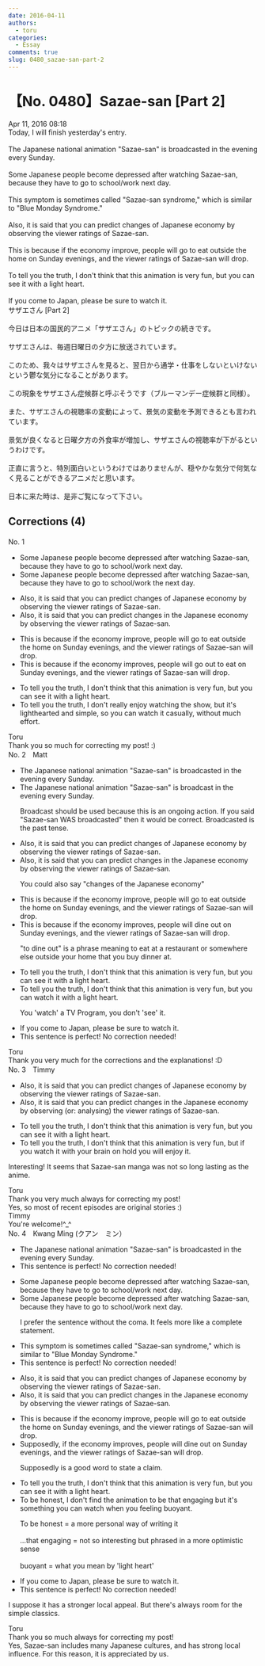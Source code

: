 ```yaml
---
date: 2016-04-11
authors:
  - toru
categories:
  - Essay
comments: true
slug: 0480_sazae-san-part-2
---
```


# 【No. 0480】Sazae-san [Part 2]
<div class="date">Apr 11, 2016 08:18</div>
<div id="post"><div id="body_show_ori">
Today, I will finish yesterday's entry.<br/><br/>The Japanese national animation "Sazae-san" is broadcasted in the evening every Sunday.<br/><br/>Some Japanese people become depressed after watching Sazae-san, because they have to go to school/work next day.<br/><br/>This symptom is sometimes called "Sazae-san syndrome," which is similar to "Blue Monday Syndrome."<br/><br/>Also, it is said that you can predict changes of Japanese economy by observing the viewer ratings of Sazae-san.<br/><br/>This is because if the economy improve, people will go to eat outside the home on Sunday evenings, and the viewer ratings of Sazae-san will drop.<br/><br/>To tell you the truth, I don't think that this animation is very fun, but you can see it with a light heart.<br/><br/>If you come to Japan, please be sure to watch it.
</div></div>

<!-- more -->

<div id="post_ja"><div id="body_show_mo">
サザエさん [Part 2]<br/><br/>今日は日本の国民的アニメ「サザエさん」のトピックの続きです。<br/><br/>サザエさんは、毎週日曜日の夕方に放送されています。<br/><br/>このため、我々はサザエさんを見ると、翌日から通学・仕事をしないといけないという鬱な気分になることがあります。<br/><br/>この現象をサザエさん症候群と呼ぶそうです（ブルーマンデー症候群と同様）。<br/><br/>また、サザエさんの視聴率の変動によって、景気の変動を予測できるとも言われています。<br/><br/>景気が良くなると日曜夕方の外食率が増加し、サザエさんの視聴率が下がるというわけです。<br/><br/>正直に言うと、特別面白いというわけではありませんが、穏やかな気分で何気なく見ることができるアニメだと思います。<br/><br/>日本に来た時は、是非ご覧になって下さい。
</div></div>

## Corrections (4)
<div id="block"><div class="first_name"> No. 1　<span class="just_name"></span></div><div id="block2">
<ul class="correction_field">
<li class="incorrect">Some Japanese people become depressed after watching Sazae-san, because they have to go to school/work next day.</li>
<li class="corrected correct">
Some Japanese people become depressed after watching Sazae-san, because they have to go to school/work <span class="f_blue">the</span> next day.
</li>
</ul>
<ul class="correction_field">
<li class="incorrect">Also, it is said that you can predict changes of Japanese economy by observing the viewer ratings of Sazae-san.</li>
<li class="corrected correct">
Also, it is said that you can predict changes in <span class="f_blue">the</span> Japanese economy by observing the viewer ratings of Sazae-san.
</li>
</ul>
<ul class="correction_field">
<li class="incorrect">This is because if the economy improve, people will go to eat outside the home on Sunday evenings, and the viewer ratings of Sazae-san will drop.</li>
<li class="corrected correct">
This is because if the economy improve<span class="f_blue">s</span>, people will go out to eat on Sunday evenings, and the viewer ratings of Sazae-san will drop.
</li>
</ul>
<ul class="correction_field">
<li class="incorrect">To tell you the truth, I don't think that this animation is very fun, but you can see it with a light heart.</li>
<li class="corrected correct">
To tell you the truth, I don't really enjoy watching the show, but it's lighthearted and simple, so you can watch it casually, without much effort.
</li>
</ul>
</div><div class="name"><span class="just_name">Toru</span><br>
Thank you so much for correcting my post! :)
</div>
</div>
<div id="block"><div class="first_name"> No. 2　<span class="just_name">Matt</span></div><div id="block2">
<ul class="correction_field">
<li class="incorrect">The Japanese national animation "Sazae-san" is broadcasted in the evening every Sunday.</li>
<li class="corrected correct">
The Japanese national animation "Sazae-san" is broadcast in the evening every Sunday.
<p class="correction_comment">Broadcast should be used because this is an ongoing action. If you said "Sazae-san WAS broadcasted" then it would be correct. Broadcasted is the past tense.</p>
</li>
</ul>
<ul class="correction_field">
<li class="incorrect">Also, it is said that you can predict changes of Japanese economy by observing the viewer ratings of Sazae-san.</li>
<li class="corrected correct">
Also, it is said that you can predict changes in the Japanese economy by observing the viewer ratings of Sazae-san.
<p class="correction_comment">You could also say "changes of the Japanese economy"</p>
</li>
</ul>
<ul class="correction_field">
<li class="incorrect">This is because if the economy improve, people will go to eat outside the home on Sunday evenings, and the viewer ratings of Sazae-san will drop.</li>
<li class="corrected correct">
This is because if the economy improves, people will dine out on Sunday evenings, and the viewer ratings of Sazae-san will drop.
<p class="correction_comment">"to dine out" is a phrase meaning to eat at a restaurant or somewhere else outside your home that you buy dinner at.</p>
</li>
</ul>
<ul class="correction_field">
<li class="incorrect">To tell you the truth, I don't think that this animation is very fun, but you can see it with a light heart.</li>
<li class="corrected correct">
To tell you the truth, I don't think that this animation is very fun, but you can watch it with a light heart.
<p class="correction_comment">You 'watch' a TV Program, you don't 'see' it.</p>
</li>
</ul>
<ul class="correction_field">
<li class="incorrect">If you come to Japan, please be sure to watch it.</li>
<li class="corrected perfect">This sentence is perfect! No correction needed!</li>
</ul>
</div><div class="name"><span class="just_name">Toru</span><br>
Thank you very much for the corrections and the explanations! :D
</div>
</div>
<div id="block"><div class="first_name"> No. 3　<span class="just_name">Timmy</span></div><div id="block2">
<ul class="correction_field">
<li class="incorrect">Also, it is said that you can predict changes of Japanese economy by observing the viewer ratings of Sazae-san.</li>
<li class="corrected correct">
Also, it is said that you can predict changes in the Japanese economy by observing (or: <span class="f_blue">analysing</span>) the viewer ratings of Sazae-san.
</li>
</ul>
<ul class="correction_field">
<li class="incorrect">To tell you the truth, I don't think that this animation is very fun, but you can see it with a light heart.</li>
<li class="corrected correct">
To tell you the truth, I don't think that this animation is very fun, but <span class="f_blue">if</span> you<span class="f_blue"> </span>watch it with <span class="f_blue">your brain on hold you will enjoy it.</span>
</li>
</ul>
<p class="comment_small">
 Interesting! It seems that Sazae-san manga was not so long lasting as the anime.
</p>

</div><div class="name"><span class="just_name">Toru</span><br>
Thank you very much always for correcting my post!<br/>Yes, so most of recent episodes are original stories :)
</div>
<div class="name"><span class="just_name">Timmy</span><br>
You're welcome!^_^
</div>
</div>
<div id="block"><div class="first_name"> No. 4　<span class="just_name">Kwang Ming (クアン　ミン）</span></div><div id="block2">
<ul class="correction_field">
<li class="incorrect">The Japanese national animation "Sazae-san" is broadcasted in the evening every Sunday.</li>
<li class="corrected perfect">This sentence is perfect! No correction needed!</li>
</ul>
<ul class="correction_field">
<li class="incorrect">Some Japanese people become depressed after watching Sazae-san, because they have to go to school/work next day.</li>
<li class="corrected correct">
Some Japanese people become depressed after watching Sazae-san<span class="sline"><span class="f_red">,</span></span> because they have to go to school/work next day.
<p class="correction_comment">I prefer the sentence without the coma. It feels more like a complete statement.</p>
</li>
</ul>
<ul class="correction_field">
<li class="incorrect">This symptom is sometimes called "Sazae-san syndrome," which is similar to "Blue Monday Syndrome."</li>
<li class="corrected perfect">This sentence is perfect! No correction needed!</li>
</ul>
<ul class="correction_field">
<li class="incorrect">Also, it is said that you can predict changes of Japanese economy by observing the viewer ratings of Sazae-san.</li>
<li class="corrected correct">
Also, it is said that you can predict changes<span class="f_blue"> in the</span> Japanese economy by observing the viewer ratings of Sazae-san.
</li>
</ul>
<ul class="correction_field">
<li class="incorrect">This is because if the economy improve, people will go to eat outside the home on Sunday evenings, and the viewer ratings of Sazae-san will drop.</li>
<li class="corrected correct">
Supposedly, if the economy <span class="f_blue">improves</span>, people <span class="f_blue">will dine out </span>on Sunday evenings, and the viewer ratings of Sazae-san will drop.
<p class="correction_comment">Supposedly is a good word to state a claim.</p>
</li>
</ul>
<ul class="correction_field">
<li class="incorrect">To tell you the truth, I don't think that this animation is very fun, but you can see it with a light heart.</li>
<li class="corrected correct">
<span class="f_blue">To be honest,</span> I don't <span class="f_blue">find </span>the animation to be <span class="f_blue">that engaging</span> but it's something you can watch <span class="f_blue">when you feeling buoyant.</span>
<p class="correction_comment">To be honest = a more personal way of writing it<br/><br/>...that engaging = not so interesting but phrased in a more optimistic sense<br/><br/>buoyant = what you mean by 'light heart'</p>
</li>
</ul>
<ul class="correction_field">
<li class="incorrect">If you come to Japan, please be sure to watch it.</li>
<li class="corrected perfect">This sentence is perfect! No correction needed!</li>
</ul>
<p class="comment_small">
 I suppose it has a stronger local appeal. But there's always room for the simple classics.
</p>

</div><div class="name"><span class="just_name">Toru</span><br>
Thank you so much always for correcting my post!<br/>Yes, Sazae-san includes many Japanese cultures, and has strong local influence. For this reason, it is appreciated by us.
</div>
</div>
